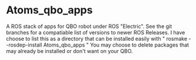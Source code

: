 Atoms_qbo_apps
==============

A ROS stack of apps for QBO robot under ROS "Electric". See the git branches for a compatiable list of versions to newer ROS Releases. I have choose to list this as a directory that can be installed easily with  " rosmake --rosdep-install Atoms_qbo_apps " You may choose to delete packages that may already be installed or don't want on your QBO.
